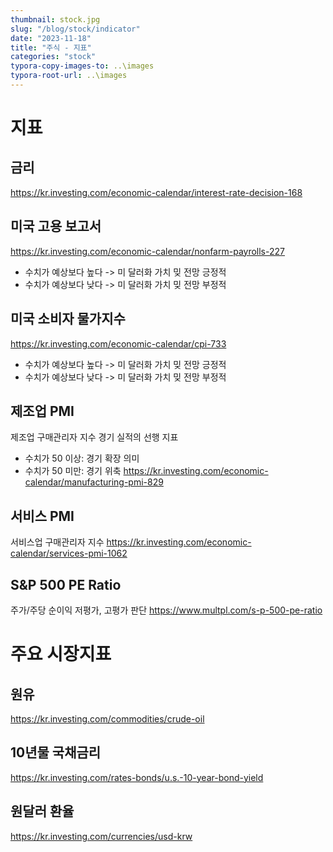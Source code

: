 ```yaml
---
thumbnail: stock.jpg
slug: "/blog/stock/indicator"
date: "2023-11-18"
title: "주식 - 지표"
categories: "stock"
typora-copy-images-to: ..\images
typora-root-url: ..\images
---
```


# 지표

## 금리

https://kr.investing.com/economic-calendar/interest-rate-decision-168

## 미국 고용 보고서

https://kr.investing.com/economic-calendar/nonfarm-payrolls-227

- 수치가 예상보다 높다 -> 미 달러화 가치 밎 전망 긍정적
- 수치가 예상보다 낮다 -> 미 달러화 가치 밎 전망 부정적

## 미국 소비자 물가지수

https://kr.investing.com/economic-calendar/cpi-733

- 수치가 예상보다 높다 -> 미 달러화 가치 밎 전망 긍정적
- 수치가 예상보다 낮다 -> 미 달러화 가치 밎 전망 부정적

## 제조업 PMI

제조업 구매관리자 지수
경기 실적의 선행 지표

- 수치가 50 이상: 경기 확장 의미
- 수치가 50 미만: 경기 위축 https://kr.investing.com/economic-calendar/manufacturing-pmi-829

## 서비스 PMI

서비스업 구매관리자 지수
https://kr.investing.com/economic-calendar/services-pmi-1062

## S&P 500 PE Ratio

주가/주당 순이익
저평가, 고평가 판단
https://www.multpl.com/s-p-500-pe-ratio

# 주요 시장지표

## 원유

https://kr.investing.com/commodities/crude-oil

## 10년물 국채금리

https://kr.investing.com/rates-bonds/u.s.-10-year-bond-yield

## 원달러 환율

https://kr.investing.com/currencies/usd-krw
